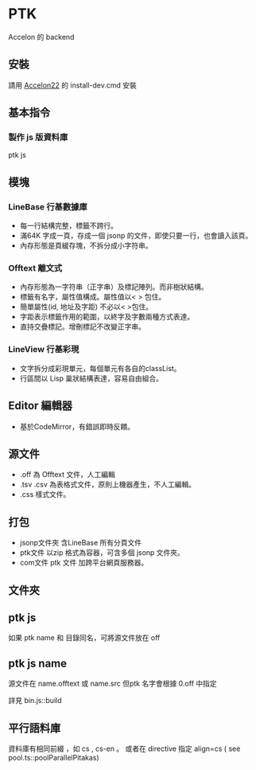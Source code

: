 # PTK
Accelon 的 backend

## 安裝
請用 [Accelon22](https://gitbub.com/accelon/accelon22) 的 install-dev.cmd 安裝

## 基本指令

### 製作 js 版資料庫
   ptk js





## 模塊

### LineBase 行基數據庫

* 每一行結構完整，標籤不跨行。
* 滿64K 字成一頁，存成一個 jsonp 的文件，即使只要一行，也會讀入該頁。
* 內存形態是頁緩存塊，不拆分成小字符串。

### Offtext 離文式

* 內存形態為一字符串（正字串）及標記陣列。而非樹狀結構。
* 標籤有名字，屬性值構成。屬性值以< > 包住。
* 簡單屬性(id, 地址及字距) 不必以< >包住。
* 字距表示標籤作用的範圍，以終字及字數兩種方式表達。
* 直持交疊標記。增刪標記不改變正字串。

### LineView 行基彩現

* 文字拆分成彩現單元，每個單元有各自的classList。
* 行區間以 Lisp 巢狀結構表達，容易自由組合。

## Editor 編輯器

* 基於CodeMirror，有錯誤即時反饋。

## 源文件

* .off 為 Offtext 文件，人工編輯
* .tsv .csv 為表格式文件，原則上機器產生，不人工編輯。
* .css 樣式文件。

## 打包

* jsonp文件夾  含LineBase 所有分頁文件
* ptk文件      以zip 格式為容器，可含多個 jsonp 文件夾。
* com文件      ptk 文件 加跨平台網頁服務器。

## 文件夾

## ptk js
   如果 ptk name 和 目錄同名，可將源文件放在 off

## ptk js name
   源文件在  name.offtext 或 name.src 
   但ptk 名字會根據 0.off 中指定

   詳見 bin.js::build

## 平行語料庫

資料庫有相同前綴 ，如 cs , cs-en 。
或者在 directive 指定 align=cs  ( see pool.ts::poolParallelPitakas)